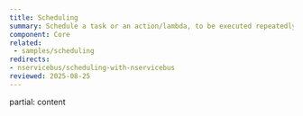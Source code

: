 ```yaml
---
title: Scheduling
summary: Schedule a task or an action/lambda, to be executed repeatedly at a given interval.
component: Core
related:
 - samples/scheduling
redirects:
- nservicebus/scheduling-with-nservicebus
reviewed: 2025-08-25
---
```


partial: content
